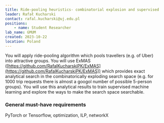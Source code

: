 ```yaml
---
title: Ride-pooling heuristics- combinatorial explosion and supervised learning
leader: Rafał Kucharski
contact: rafal.kucharski@uj.edu.pl
positions:
    - name: Student Researcher
lab_name: GMUM
created: 2023-10-22
location: Poland
---
```


You will apply ride-pooling algorithm which pools travellers (e.g. of Uber) into attractive groups. You will use ExMAS ([https://github.com/RafalKucharskiPK/ExMAS](https://github.com/RafalKucharskiPK/ExMAS)) which provides exact analytical search in the combinatorically exploding search space (e.g. for 1000 trip requests there is almost a googol number of possible 5-person groups). You will use this analytical results to train supervised machine learning and explore the ways to make the search space searchable.

### General must-have requirements

PyTorch or Tensorflow, optimization, ILP, networkX
